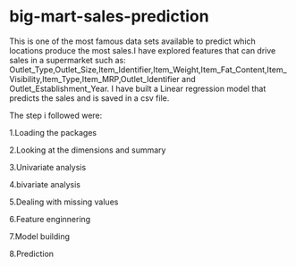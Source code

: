 # big-mart-sales-prediction
This is one of the most famous data sets available to predict which locations produce the most sales.I have explored features that can drive sales in a supermarket such as: Outlet_Type,Outlet_Size,Item_Identifier,Item_Weight,Item_Fat_Content,Item_Visibility,Item_Type,Item_MRP,Outlet_Identifier and Outlet_Establishment_Year.
I have built a Linear regression model that predicts the sales and is saved in a csv file.


The step i followed were:

1.Loading the packages

2.Looking at the dimensions and summary

3.Univariate analysis

4.bivariate analysis

5.Dealing with missing values

6.Feature enginnering

7.Model building

8.Prediction


